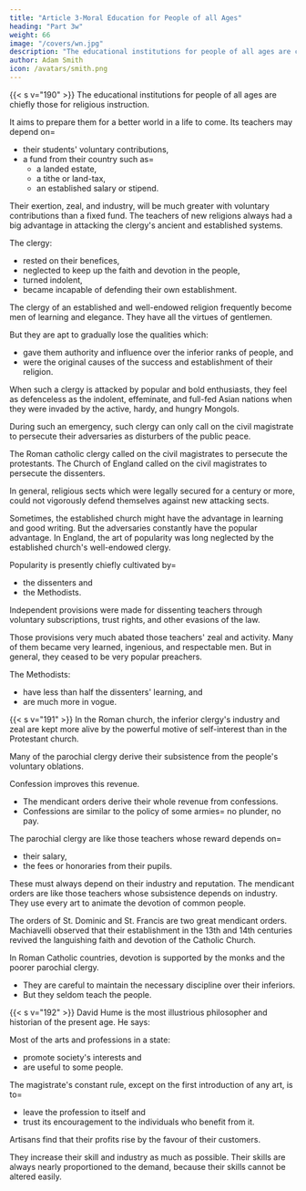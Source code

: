 ```yaml
---
title: "Article 3-Moral Education for People of all Ages"
heading: "Part 3w"
weight: 66
image: "/covers/wn.jpg"
description: "The educational institutions for people of all ages are chiefly those for religious instruction."
author: Adam Smith
icon: /avatars/smith.png
---
```




{{< s v="190" >}} The educational institutions for people of all ages are chiefly those for religious instruction.

It aims to prepare them for a better world in a life to come. Its teachers may depend on= 
- their students' voluntary contributions,
- a fund from their country such as= 
  - a landed estate,
  - a tithe or land-tax,
  - an established salary or stipend.

Their exertion, zeal, and industry, will be much greater with voluntary contributions than a fixed fund.
The teachers of new religions always had a big advantage in attacking the clergy's ancient and established systems.

The clergy:
- rested on their benefices,
- neglected to keep up the faith and devotion in the people,
- turned indolent,
- became incapable of defending their own establishment.

The clergy of an established and well-endowed religion frequently become men of learning and elegance.
They have all the virtues of gentlemen.

But they are apt to gradually lose the qualities which:
- gave them authority and influence over the inferior ranks of people, and
- were the original causes of the success and establishment of their religion.

When such a clergy is attacked by popular and bold enthusiasts, they feel as defenceless as the indolent, effeminate, and full-fed Asian nations when they were invaded by the active, hardy, and hungry Mongols.

During such an emergency, such clergy can only call on the civil magistrate to persecute their adversaries as disturbers of the public peace.

The Roman catholic clergy called on the civil magistrates to persecute the protestants.
The Church of England called on the civil magistrates to persecute the dissenters.

In general, religious sects which were legally secured for a century or more, could not vigorously defend themselves against new attacking sects.

Sometimes, the established church might have the advantage in learning and good writing.
But the adversaries constantly have the popular advantage.
In England, the art of popularity was long neglected by the established church's well-endowed clergy.

Popularity is presently chiefly cultivated by= 
- the dissenters and
- the Methodists.

Independent provisions were made for dissenting teachers through voluntary subscriptions, trust rights, and other evasions of the law.

Those provisions very much abated those teachers' zeal and activity. Many of them became very learned, ingenious, and respectable men. But in general, they ceased to be very popular preachers.

The Methodists:
- have less than half the dissenters' learning, and
- are much more in vogue.


{{< s v="191" >}} In the Roman church, the inferior clergy's industry and zeal are kept more alive by the powerful motive of self-interest than in the Protestant church.

Many of the parochial clergy derive their subsistence from the people's voluntary oblations.

Confession improves this revenue.
- The mendicant orders derive their whole revenue from confessions.
- Confessions are similar to the policy of some armies=  no plunder, no pay.

The parochial clergy are like those teachers whose reward depends on= 
- their salary,
- the fees or honoraries from their pupils.

These must always depend on their industry and reputation. The mendicant orders are like those teachers whose subsistence depends on industry. They use every art to animate the devotion of common people.

The orders of St. Dominic and St. Francis are two great mendicant orders.
Machiavelli observed that their establishment in the 13th and 14th centuries revived the languishing faith and devotion of the Catholic Church.

In Roman Catholic countries, devotion is supported by the monks and the poorer parochial clergy.
- They are careful to maintain the necessary discipline over their inferiors.
- But they seldom teach the people.


{{< s v="192" >}} David Hume is the most illustrious philosopher and historian of the present age. He says:

Most of the arts and professions in a state:
- promote society's interests and
- are useful to some people.

The magistrate's constant rule, except on the first introduction of any art, is to= 
- leave the profession to itself and
- trust its encouragement to the individuals who benefit from it.

Artisans find that their profits rise by the favour of their customers.

They increase their skill and industry as much as possible.
Their skills are always nearly proportioned to the demand, because their skills cannot be altered easily.


